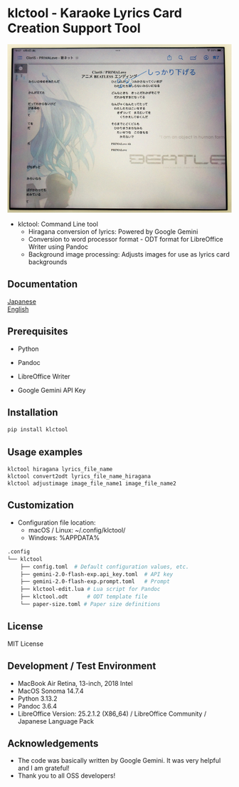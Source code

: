 # klctool - Karaoke Lyrics Card Creation Support Tool

![sample image](https://raw.githubusercontent.com/AmasaShiro/klctool/refs/heads/main/resources/sample.jpeg)

- klctool: Command Line tool
  - Hiragana conversion of lyrics: Powered by Google Gemini
  - Conversion to word processor format - ODT format for LibreOffice Writer using Pandoc
  - Background image processing: Adjusts images for use as lyrics card backgrounds

## Documentation

[Japanese](https://github.com/AmasaShiro/klctool/blob/main/README.md)  
[English](https://github.com/AmasaShiro/klctool/blob/main/README_en.md)

## Prerequisites

- Python
- Pandoc
- LibreOffice Writer

- Google Gemini API Key

## Installation

```zsh
pip install klctool
```

## Usage examples

```shell
klctool hiragana lyrics_file_name
klctool convert2odt lyrics_file_name_hiragana
klctool adjustimage image_file_name1 image_file_name2
```

## Customization

- Configuration file location:
  - macOS / Linux: ~/.config/klctool/
  - Windows: %APPDATA%

```zsh
.config
└── klctool
    ├── config.toml  # Default configuration values, etc.
    ├── gemini-2.0-flash-exp.api_key.toml  # API key
    ├── gemini-2.0-flash-exp.prompt.toml   # Prompt
    ├── klctool-edit.lua # Lua script for Pandoc
    ├── klctool.odt      # ODT template file
    └── paper-size.toml # Paper size definitions
```

## License

MIT License

## Development / Test Environment

- MacBook Air Retina, 13-inch, 2018 Intel
- MacOS Sonoma 14.7.4
- Python 3.13.2
- Pandoc 3.6.4
- LibreOffice Version: 25.2.1.2 (X86_64) / LibreOffice Community / Japanese Language Pack

## Acknowledgements

- The code was basically written by Google Gemini. It was very helpful and I am grateful!
- Thank you to all OSS developers!
